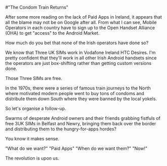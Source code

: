 #"The Condom Train Returns"


 <p>After some more reading on the lack of Paid Apps in Ireland, it appears that all the blame may not be on Google after all. From what I can see, Mobile Operators in each country have to sign up to the Open Handset Alliance (OHA) to get "access" to the Android Market.</p>
<p>How much do you bet that none of the Irish operators have done so?</p>
<p>We know that Three UK SIMs work in Vodafone Ireland HTC Desires. I'm pretty confident that they'll work in all other Irish Android handsets since the operators are just box-shifting rather than getting custom versions done.</p>
<p>Those Three SIMs are free.</p>
<p>In the 1970s, there were a series of famous train journeys to the North where motivated modern people went to buy tons of condoms and distribute them down South where they were banned by the local yokels.</p>
<p>So let's organise a follow-up.</p>
<p>Swarms of desperate Android owners and their friends grabbing fistfuls of free 3UK SIMs in Belfast and Newry, bringing them back over the border and distributing them to the hungry-for-apps hordes?</p>
<p>You know it makes sense.</p>
<p>"What do we want?" "Paid Apps" "When do we want them?" "Now!"</p>
<p>The revolution is upon us.</p>
<p></p>
 